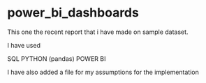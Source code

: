 # power_bi_dashboards

This one the recent report that i have made on sample dataset.

I have used

SQL
PYTHON (pandas)
POWER BI

I have also added a file for my assumptions for the implementation
